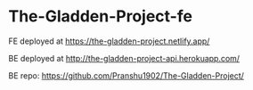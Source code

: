 # The-Gladden-Project-fe

FE deployed at https://the-gladden-project.netlify.app/

BE deployed at http://the-gladden-project-api.herokuapp.com/

BE repo: https://github.com/Pranshu1902/The-Gladden-Project/

